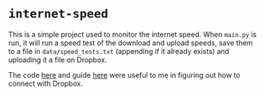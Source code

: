 # `internet-speed`

This is a simple project used to monitor the internet speed. When `main.py` is run, it will run a speed test of the download and upload speeds, save them to a file in `data/speed_tests.txt` (appending if it already exists) and uploading it a file on Dropbox.

The code [here](https://stackoverflow.com/a/36851978/1102199) and guide [here](https://stackoverflow.com/a/23895259/1102199) were useful to me in figuring out how to connect with Dropbox.

